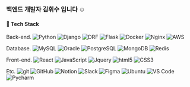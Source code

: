 <h3> 백엔드 개발자 김휘수 입니다 ☺️ </h3>

<h4> 📌 Tech Stack </h4>

<p> Back-end.
<img alt="Python" src="https://img.shields.io/badge/-Python-2150ff??style=flat-square&logo=python&logoColor=white" />
<img alt="Django" src="https://img.shields.io/badge/-Django-2155ff??style=flat-square&logo=django&logoColor=white" />
<img alt="DRF" src="https://img.shields.io/badge/-DRF-2160ff??style=flat-square&logo=django&logoColor=white" />
<img alt="Flask" src="https://img.shields.io/badge/-Flask-2165ff??style=flat-square&logo=flask&logoColor=white" />
<img alt="Docker" src="https://img.shields.io/badge/-Docker-13dd99??style=flat-square&logo=docker&logoColor=white" />
<img alt="Nginx" src="https://img.shields.io/badge/-Nginx-13dd92??style=flat-square&logo=nginx&logoColor=white" />
<img alt="AWS" src="https://img.shields.io/badge/-AWS-13dd85??style=flat-square&logo=amazon&logoColor=white" />

  
<p> Database.
<img alt="MySQL" src="https://img.shields.io/badge/-MySQL-11ee85??style=flat-square&logo=mysql&logoColor=white" />
<img alt="Oracle" src="https://img.shields.io/badge/-Oracle-11ee80??style=flat-square&logo=oracle&logoColor=white" />
<img alt="PostgreSQL" src="https://img.shields.io/badge/-PostgreSQL-11ee75??style=flat-square&logo=postgresql&logoColor=white" />
<img alt="MongoDB" src="https://img.shields.io/badge/-MongoDB-13ee70??style=flat-square&logo=mongodb&logoColor=white" />
<img alt="Redis" src="https://img.shields.io/badge/-Redis-13ee65??style=flat-square&logo=redis&logoColor=white" />


<p> Front-end.
<img alt="React" src="https://img.shields.io/badge/-React-5912FF??style=flat-square&logo=react&logoColor=white" />
<img alt="JavaScript" src="https://img.shields.io/badge/-JavaScript-6932FF??style=flat-square&logo=javascript&logoColor=white" />
<img alt="Jquery" src="https://img.shields.io/badge/-Jquery-7932FF??style=flat-square&logo=jquery&logoColor=white" />
<img alt="html5" src="https://img.shields.io/badge/-HTML5-8932FF??style=flat-square&logo=html5&logoColor=white" />
<img alt="CSS3" src="https://img.shields.io/badge/-CSS3-9932FF??style=flat-square&logo=CSS3&logoColor=white" />
 
  
<p> Etc.
<img alt="git" src="https://img.shields.io/badge/-Git-F95032??style=flat-square&logo=git&logoColor=white" />
<img alt="GitHub" src="https://img.shields.io/badge/-GitHub-F96032??style=flat-square&logo=github&logoColor=white" />
<img alt="Notion" src="https://img.shields.io/badge/-Notion-F97032??style=flat-square&logo=notion&logoColor=white" />
<img alt="Slack" src="https://img.shields.io/badge/-Slack-F97532??style=flat-square&logo=slack&logoColor=white" />
<img alt="Figma" src="https://img.shields.io/badge/-Figma-F98032??style=flat-square&logo=figma&logoColor=white" />
<img alt="Ubuntu" src="https://img.shields.io/badge/-Ubuntu-F99852??style=flat-square&logo=ubuntu&logoColor=white" />
<img alt="VS Code" src="https://img.shields.io/badge/-VS Code-F99902??style=flat-square&logo=visualstudiocode&logoColor=white" />
<img alt="Pycharm" src="https://img.shields.io/badge/-Pycharm-F99952??style=flat-square&logo=pycharm&logoColor=white" />
